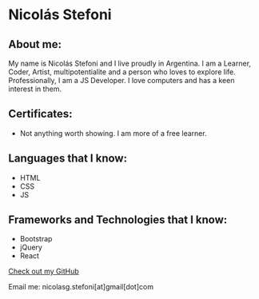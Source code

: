 # Nicolás Stefoni

## About me:

My name is Nicolás Stefoni and I live proudly in Argentina. I am a Learner, Coder, Artist, multipotentialite and a person who loves to explore life. Professionally, I am a JS Developer. I love computers and has a keen interest in them.

## Certificates:
- Not anything worth showing. I am more of a free learner.

## Languages that I know:

- HTML
- CSS
- JS

## Frameworks and Technologies that I know:

- Bootstrap
- jQuery
- React

[Check out my GitHub](https://github.com/nstefoni)

Email me: nicolasg.stefoni[at]gmail[dot]com
